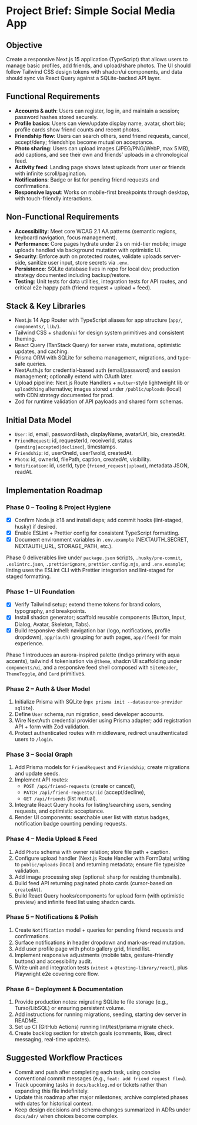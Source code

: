# Project Brief: Simple Social Media App

## Objective

Create a responsive Next.js 15 application (TypeScript) that allows users to manage basic profiles, add friends, and upload/share photos. The UI should follow Tailwind CSS design tokens with shadcn/ui components, and data should sync via React Query against a SQLite-backed API layer.

## Functional Requirements

- **Accounts & auth**: Users can register, log in, and maintain a session; password hashes stored securely.
- **Profile basics**: Users can view/update display name, avatar, short bio; profile cards show friend counts and recent photos.
- **Friendship flow**: Users can search others, send friend requests, cancel, accept/deny; friendships become mutual on acceptance.
- **Photo sharing**: Users can upload images (JPEG/PNG/WebP, max 5 MB), add captions, and see their own and friends’ uploads in a chronological feed.
- **Activity feed**: Landing page shows latest uploads from user or friends with infinite scroll/pagination.
- **Notifications**: Badge or list for pending friend requests and confirmations.
- **Responsive layout**: Works on mobile-first breakpoints through desktop, with touch-friendly interactions.

## Non-Functional Requirements

- **Accessibility**: Meet core WCAG 2.1 AA patterns (semantic regions, keyboard navigation, focus management).
- **Performance**: Core pages hydrate under 2 s on mid-tier mobile; image uploads handled via background mutation with optimistic UI.
- **Security**: Enforce auth on protected routes, validate uploads server-side, sanitize user input, store secrets via `.env`.
- **Persistence**: SQLite database lives in repo for local dev; production strategy documented including backup/restore.
- **Testing**: Unit tests for data utilities, integration tests for API routes, and critical e2e happy path (friend request + upload + feed).

## Stack & Key Libraries

- Next.js 14 App Router with TypeScript aliases for app structure (`app/`, `components/`, `lib/`).
- Tailwind CSS + shadcn/ui for design system primitives and consistent theming.
- React Query (TanStack Query) for server state, mutations, optimistic updates, and caching.
- Prisma ORM with SQLite for schema management, migrations, and type-safe queries.
- NextAuth.js for credential-based auth (email/password) and session management; optionally extend with OAuth later.
- Upload pipeline: Next.js Route Handlers + `multer`-style lightweight lib or `uploadthing` alternative; images stored under `/public/uploads` (local) with CDN strategy documented for prod.
- Zod for runtime validation of API payloads and shared form schemas.

## Initial Data Model

- `User`: id, email, passwordHash, displayName, avatarUrl, bio, createdAt.
- `FriendRequest`: id, requesterId, receiverId, status (`pending|accepted|declined`), timestamps.
- `Friendship`: id, userOneId, userTwoId, createdAt.
- `Photo`: id, ownerId, filePath, caption, createdAt, visibility.
- `Notification`: id, userId, type (`friend_request|upload`), metadata JSON, readAt.

## Implementation Roadmap

### Phase 0 – Tooling & Project Hygiene

- [x] Confirm Node.js ≥18 and install deps; add commit hooks (lint-staged, husky) if desired.
- [x] Enable ESLint + Prettier config for consistent TypeScript formatting.
- [x] Document environment variables in `.env.example` (NEXTAUTH_SECRET, NEXTAUTH_URL, STORAGE_PATH, etc.).

Phase 0 deliverables live under `package.json` scripts, `.husky/pre-commit`, `.eslintrc.json`, `.prettierignore`, `prettier.config.mjs`, and `.env.example`; linting uses the ESLint CLI with Prettier integration and lint-staged for staged formatting.

### Phase 1 – UI Foundation

- [x] Verify Tailwind setup; extend theme tokens for brand colors, typography, and breakpoints.
- [x] Install shadcn generator; scaffold reusable components (Button, Input, Dialog, Avatar, Skeleton, Tabs).
- [x] Build responsive shell: navigation bar (logo, notifications, profile dropdown), `app/(auth)` grouping for auth pages, `app/(feed)` for main experience.

Phase 1 introduces an aurora-inspired palette (indigo primary with aqua accents), tailwind 4 tokenisation via `@theme`, shadcn UI scaffolding under `components/ui`, and a responsive feed shell composed with `SiteHeader`, `ThemeToggle`, and `Card` primitives.

### Phase 2 – Auth & User Model

1. Initialize Prisma with SQLite (`npx prisma init --datasource-provider sqlite`).
2. Define `User` schema, run migration, seed developer accounts.
3. Wire NextAuth credential provider using Prisma adapter; add registration API + form with Zod validation.
4. Protect authenticated routes with middleware, redirect unauthenticated users to `/login`.

### Phase 3 – Social Graph

1. Add Prisma models for `FriendRequest` and `Friendship`; create migrations and update seeds.
2. Implement API routes:
   - `POST /api/friend-requests` (create or cancel),
   - `PATCH /api/friend-requests/:id` (accept/decline),
   - `GET /api/friends` (list mutual).
3. Integrate React Query hooks for listing/searching users, sending requests, and optimistic acceptance.
4. Render UI components: searchable user list with status badges, notification badge counting pending requests.

### Phase 4 – Media Upload & Feed

1. Add `Photo` schema with owner relation; store file path + caption.
2. Configure upload handler (Next.js Route Handler with FormData) writing to `public/uploads` (local) and returning metadata; ensure file type/size validation.
3. Add image processing step (optional: sharp for resizing thumbnails).
4. Build feed API returning paginated photo cards (cursor-based on `createdAt`).
5. Build React Query hooks/components for upload form (with optimistic preview) and infinite feed list using shadcn cards.

### Phase 5 – Notifications & Polish

1. Create `Notification` model + queries for pending friend requests and confirmations.
2. Surface notifications in header dropdown and mark-as-read mutation.
3. Add user profile page with photo gallery grid, friend list.
4. Implement responsive adjustments (mobile tabs, gesture-friendly buttons) and accessibility audit.
5. Write unit and integration tests (`vitest` + `@testing-library/react`), plus Playwright e2e covering core flow.

### Phase 6 – Deployment & Documentation

1. Provide production notes: migrating SQLite to file storage (e.g., Turso/LibSQL) or ensuring persistent volume.
2. Add instructions for running migrations, seeding, starting dev server in README.
3. Set up CI (GitHub Actions) running lint/test/prisma migrate check.
4. Create backlog section for stretch goals (comments, likes, direct messaging, real-time updates).

## Suggested Workflow Practices

- Commit and push after completing each task, using concise conventional commit messages (e.g., `feat: add friend request flow`).
- Track upcoming tasks in `docs/backlog.md` or tickets rather than expanding this file indefinitely.
- Update this roadmap after major milestones; archive completed phases with dates for historical context.
- Keep design decisions and schema changes summarized in ADRs under `docs/adr/` when choices become complex.

